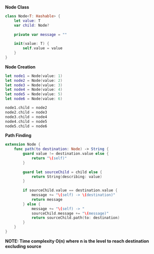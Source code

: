 **Node Class**
```swift
class Node<T: Hashable> {
    let value: T
    var child: Node?
    
    private var message = ""
    
    init(value: T) {
        self.value = value
    }
}
```

**Node Creation**
```swift
let node1 = Node(value: 1)
let node2 = Node(value: 2)
let node3 = Node(value: 3)
let node4 = Node(value: 4)
let node5 = Node(value: 5)
let node6 = Node(value: 6)

node1.child = node2
node2.child = node3
node3.child = node4
node4.child = node5
node5.child = node6
```

**Path Finding**
```swift
extension Node {
    func path(to destination: Node) -> String {
        guard value != destination.value else {
            return "\(self)"
        }
        
        guard let sourceChild = child else {
            return String(describing: value)
        }
        
        if sourceChild.value == destination.value {
            message += "\(self) -> \(destination)"
            return message
        } else {
            message += "\(self) -> "
            sourceChild.message += "\(message)"
            return sourceChild.path(to: destination)
        }
    }
}
```

**NOTE: Time complexity O(n) where n is the level to reach destination excluding source**
